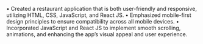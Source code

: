 • Created a restaurant application that is both user-friendly and responsive, utilizing HTML, CSS, JavaScript, and React JS.
• Emphasized mobile-first design principles to ensure compatibility across all mobile devices.
• Incorporated JavaScript and React JS to implement smooth scrolling, animations, and enhancing the app’s visual appeal and
user experience.